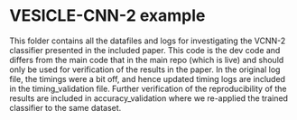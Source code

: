 # VESICLE-CNN-2 example

This folder contains all the datafiles and logs for investigating the VCNN-2 classifier presented in the included paper.
This code is the dev code and differs from the main code that in the main repo (which is live) and should only be used for verification of the results in the paper.
In the original log file, the timings were a bit off, and hence updated timing logs are included in the timing\_validation file. 
Further verification of the reproducibility of the results are included in accuracy\_validation where we re-applied the trained classifier to the same dataset.
